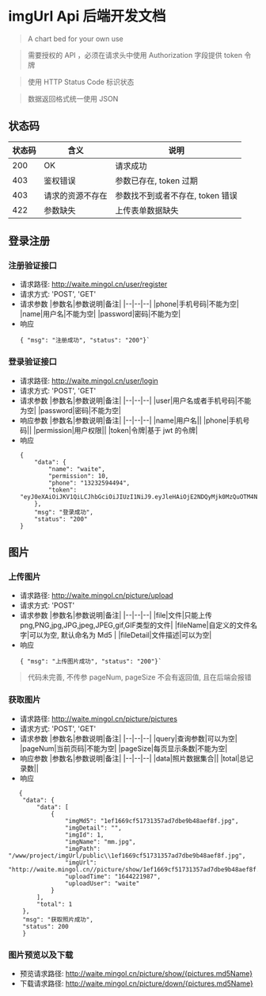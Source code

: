 # imgUrl Api 后端开发文档

> A chart bed for your own use

> 需要授权的 API ，必须在请求头中使用 Authorization 字段提供 token 令牌

> 使用 HTTP Status Code 标识状态

> 数据返回格式统一使用 JSON 


## 状态码
|状态码|含义|说明|
|--|--|--|
|200|OK|请求成功|
|403|鉴权错误|参数已存在, token 过期|
|403|请求的资源不存在|参数找不到或者不存在, token 错误|
|422|参数缺失|上传表单数据缺失|

## 登录注册

### 注册验证接口

+ 请求路径: http://waite.mingol.cn/user/register
+ 请求方式: 'POST', 'GET'
+ 请求参数 
  |参数名|参数说明|备注| 
  |--|--|--| 
  |phone|手机号码|不能为空| 
  |name|用户名|不能为空| 
  |password|密码|不能为空|
+ 响应
    ```
    { "msg": "注册成功", "status": "200"}`
    ```


### 登录验证接口
+ 请求路径: http://waite.mingol.cn/user/login
+ 请求方式: 'POST', 'GET'
+ 请求参数
  |参数名|参数说明|备注|
  |--|--|--|
  |user|用户名或者手机号码|不能为空|
  |password|密码|不能为空|
+ 响应参数
  |参数名|参数说明|备注|
  |--|--|--|
  |name|用户名||
  |phone|手机号码||
  |permission|用户权限||
  |token|令牌|基于 jwt 的令牌|
+ 响应
    ```
    {
        "data": {
            "name": "waite",
            "permission": 10,
            "phone": "13232594494",
            "token": "eyJ0eXAiOiJKV1QiLCJhbGciOiJIUzI1NiJ9.eyJleHAiOjE2NDQyMjk0MzQuOTM4NDE0NiwiaWF0IjoxNjQ0MjI1ODM0LjkzODQxNjIsImlzcyI6IndhaXRlIiwiZGF0YSI6eyJwaG9uZSI6IjEzMjMyNTk0NDk0IiwibmFtZSI6IndhaXRlIiwicGVybWlzc2lvbiI6MTB9fQ.iGvZVXtSQuWHgNUvZGCwC3AkMGUAVViQ2bGJ7VENBp4"
        },
        "msg": "登录成功",
        "status": "200"
    }
    ```


## 图片

### 上传图片
+ 请求路径: http://waite.mingol.cn/picture/upload
+ 请求方式: 'POST'
+ 请求参数
  |参数名|参数说明|备注|
  |--|--|--|
  |file|文件|只能上传png,PNG,jpg,JPG,jpeg,JPEG,gif,GIF类型的文件|
  |fileName|自定义的文件名字|可以为空, 默认命名为 Md5 |
  |fileDetail|文件描述|可以为空|
+ 响应
    ```
    { "msg": "上传图片成功", "status": "200"}`
    ```


> 代码未完善, 不传参 pageNum, pageSize 不会有返回值, 且在后端会报错
### 获取图片
+ 请求路径: http://waite.mingol.cn/picture/pictures
+ 请求方式: 'POST', 'GET'
+ 请求参数
  |参数名|参数说明|备注|
  |--|--|--|
  |query|查询参数|可以为空|
  |pageNum|当前页码|不能为空|
  |pageSize|每页显示条数|不能为空|
+ 响应参数
  |参数名|参数说明|备注|
  |--|--|--|
  |data|照片数据集合||
  |total|总记录数||
+ 响应
```
   {
    "data": {
        "data": [
            {
                "imgMd5": "1ef1669cf51731357ad7dbe9b48aef8f.jpg",
                "imgDetail": "",
                "imgId": 1,
                "imgName": "mm.jpg",
                "imgPath": "/www/project/imgUrl/public\\1ef1669cf51731357ad7dbe9b48aef8f.jpg",
                "imgUrl": "http://waite.mingol.cn//picture/show/1ef1669cf51731357ad7dbe9b48aef8f.jpg",
                "uploadTime": "1644221987",
                "uploadUser": "waite"
            }
        ],
        "total": 1
    },
    "msg": "获取照片成功",
    "status": 200
    }
```



### 图片预览以及下载
+ 预览请求路径: http://waite.mingol.cn/picture/show/{pictures.md5Name}
+ 下载请求路径: http://waite.mingol.cn/picture/down/{pictures.md5Name}
